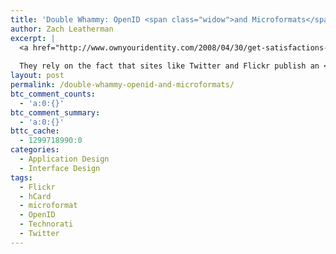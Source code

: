 ```yaml
---
title: 'Double Whammy: OpenID <span class="widow">and Microformats</span>'
author: Zach Leatherman
excerpt: |
  <a href="http://www.ownyouridentity.com/2008/04/30/get-satisfactions-nice-import-profile-feature/">Own your Identity had a great post today</a> detailing a great feature on the signup form of the <a href="http://getsatisfaction.com/people/new">Get Satisfaction</a> site.
  
  They rely on the fact that sites like Twitter and Flickr publish an <a href="http://microformats.org/wiki/hcard">hCard microformat</a> for all of their users publicly on their website.
layout: post
permalink: /double-whammy-openid-and-microformats/
btc_comment_counts:
  - 'a:0:{}'
btc_comment_summary:
  - 'a:0:{}'
bttc_cache:
  - 1299718990:0
categories:
  - Application Design
  - Interface Design
tags:
  - Flickr
  - hCard
  - microformat
  - OpenID
  - Technorati
  - Twitter
---
```

